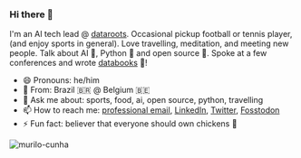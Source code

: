 ### Hi there 👋

I'm an AI tech lead @ [dataroots](https://github.com/datarootsio). Occasional pickup football or tennis player, (and enjoy sports in general). Love travelling, meditation, and meeting new people. Talk about AI 🤖, Python 🐍 and open source 💪. Spoke at a few conferences and wrote [databooks](https://github.com/datarootsio/databooks) 🎉!

- 😄 Pronouns: he/him
- 🏡 From: Brazil 🇧🇷 @ Belgium 🇧🇪
- 💬 Ask me about: sports, food, ai, open source, python, travelling
- 📫 How to reach me: [professional email](mailto:murilo@dataroots.io), [LinkedIn](https://www.linkedin.com/in/murilo-cunha/), [Twitter](https://twitter.com/_murilocunha), [Fosstodon](https://fosstodon.org/@murilocunha)
- ⚡ Fun fact: believer that everyone should own chickens 🐓 

![murilo-cunha](https://github-readme-stats.vercel.app/api?username=murilo-cunha)

